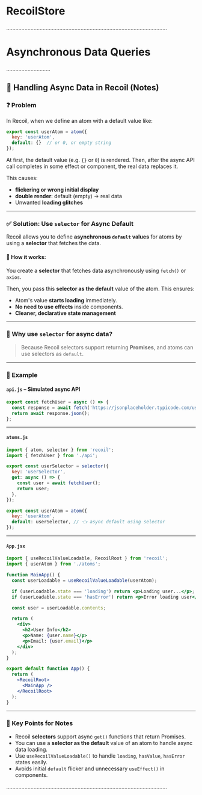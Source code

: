 # RecoilStore

..........................................................................................................
# Asynchronous Data Queries 
.............................

## 📘 Handling Async Data in Recoil (Notes)

### ❓ Problem

In Recoil, when we define an atom with a default value like:

```js
export const userAtom = atom({
  key: 'userAtom',
  default: {}  // or 0, or empty string
});
```

At first, the default value (e.g. `{}` or `0`) is rendered. Then, after the async API call completes in some effect or component, the real data replaces it.

This causes:

* **flickering or wrong initial display**
* **double render**: default (empty) → real data
* Unwanted **loading glitches**

---

### ✅ Solution: Use `selector` for Async Default

Recoil allows you to define **asynchronous `default` values** for atoms by using a **selector** that fetches the data.

#### 🔧 How it works:

You create a **selector** that fetches data asynchronously using `fetch()` or `axios`.

Then, you pass this **selector as the default** value of the atom. This ensures:

* Atom's value **starts loading** immediately.
* **No need to use effects** inside components.
* **Cleaner, declarative state management**

---

### 🧠 Why use `selector` for async data?

> Because Recoil selectors support returning **Promises**, and atoms can use selectors as `default`.

---

### 🧪 Example

#### `api.js` – Simulated async API

```js
export const fetchUser = async () => {
  const response = await fetch('https://jsonplaceholder.typicode.com/users/1');
  return await response.json();
};
```

---

#### `atoms.js`

```js
import { atom, selector } from 'recoil';
import { fetchUser } from './api';

export const userSelector = selector({
  key: 'userSelector',
  get: async () => {
    const user = await fetchUser();
    return user;
  },
});

export const userAtom = atom({
  key: 'userAtom',
  default: userSelector, // 👈 async default using selector
});
```

---

#### `App.jsx`

```jsx
import { useRecoilValueLoadable, RecoilRoot } from 'recoil';
import { userAtom } from './atoms';

function MainApp() {
  const userLoadable = useRecoilValueLoadable(userAtom);

  if (userLoadable.state === 'loading') return <p>Loading user...</p>;
  if (userLoadable.state === 'hasError') return <p>Error loading user</p>;

  const user = userLoadable.contents;

  return (
    <div>
      <h2>User Info</h2>
      <p>Name: {user.name}</p>
      <p>Email: {user.email}</p>
    </div>
  );
}

export default function App() {
  return (
    <RecoilRoot>
      <MainApp />
    </RecoilRoot>
  );
}
```

---

### 📝 Key Points for Notes

* Recoil **selectors** support async `get()` functions that return Promises.
* You can use a **selector as the default** value of an atom to handle async data loading.
* Use `useRecoilValueLoadable()` to handle `loading`, `hasValue`, `hasError` states easily.
* Avoids initial `default` flicker and unnecessary `useEffect()` in components.


..........................................................................................................